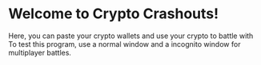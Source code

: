 # Welcome to Crypto Crashouts!
Here, you can paste your crypto wallets and use your crypto to battle with
To test this program, use a normal window and a incognito window for multiplayer battles.
